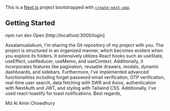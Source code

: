 This is a [Next.js](https://nextjs.org/) project bootstrapped with [`create-next-app`](https://github.com/vercel/next.js/tree/canary/packages/create-next-app).

## Getting Started
npm run dev
Open [http://localhost:3000/login]

Assalamualaikum,
I'm sharing the Git repository of my project with you. The project is structured in an organized manner, which becomes evident when you explore its folders. It extensively utilizes React hooks such as useState, useEffect, useReducer, useMemo, and useContext. Additionally, it incorporates features like pagination, reusable drawers, modals, dynamic dashboards, and sidebars. Furthermore, I've implemented advanced functionalities including forget password email verification, OTP verification, real-time user search, data fetching with SWR and Axios, authentication with NextAuth and JWT, and styling with Tailwind CSS. Additionally, I've used react-toastify for toast notifications.
Best regards,

Md Al Amin Chowdhury